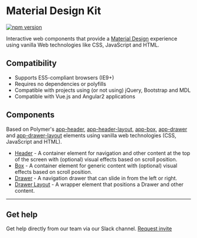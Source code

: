 # Material Design Kit

[![npm version](https://badge.fury.io/js/material-design-kit.svg)](https://badge.fury.io/js/material-design-kit)

Interactive web components that provide a [Material Design](https://www.google.com/design/spec/material-design/introduction.html) experience using vanilla Web technologies like CSS, JavaScript and HTML. 

## Compatibility

- Supports ES5-compliant browsers (IE9+) 
- Requires no dependencies or polyfills
- Compatible with projects using (or not using) jQuery, Bootstrap and MDL
- Compatible with Vue.js and Angular2 applications

## Components

Based on Polymer's [app-header](https://elements.polymer-project.org/elements/app-layout?active=app-header), [app-header-layout](https://elements.polymer-project.org/elements/app-layout?active=app-header-layout), [app-box](https://elements.polymer-project.org/elements/app-layout?active=app-box), [app-drawer](https://elements.polymer-project.org/elements/app-layout?active=app-drawer) and [app-drawer-layout](https://elements.polymer-project.org/elements/app-layout?active=app-drawer-layout) elements using vanilla web technologies (CSS, JavaScript and HTML).

- [Header](https://github.com/themekit/material-design-kit/tree/master/src/header) - A container element for navigation and other content at the top of the screen with (optional) visual effects based on scroll position.
- [Box](https://github.com/themekit/material-design-kit/tree/master/src/box) - A container element for generic content with (optional) visual effects based on scroll position.
- [Drawer](https://github.com/themekit/material-design-kit/tree/master/src/drawer) - A navigation drawer that can slide in from the left or right.
- [Drawer Layout](https://github.com/themekit/material-design-kit/tree/master/src/drawer-layout) - A wrapper element that positions a Drawer and other content.

---

## Get help
Get help directly from our team via our Slack channel. [Request invite](http://themekit-slack-invite.stamplayapp.com/)
